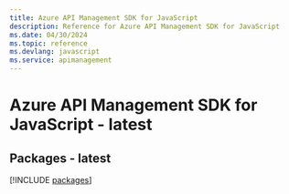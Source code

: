 ```yaml
---
title: Azure API Management SDK for JavaScript
description: Reference for Azure API Management SDK for JavaScript
ms.date: 04/30/2024
ms.topic: reference
ms.devlang: javascript
ms.service: apimanagement
---
```

# Azure API Management SDK for JavaScript - latest
## Packages - latest
[!INCLUDE [packages](api-management-index.md)]